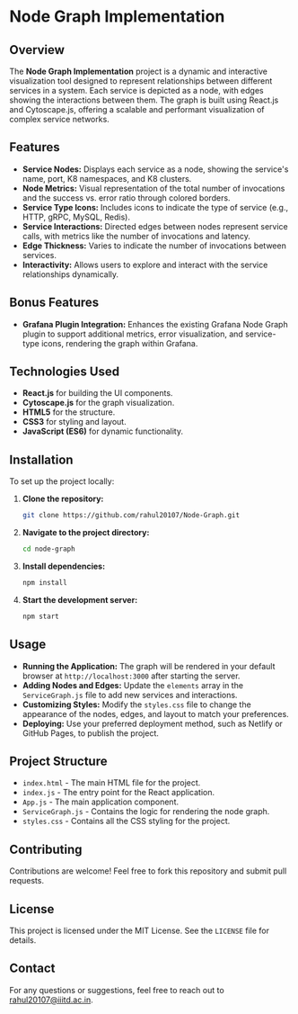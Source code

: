 # Node Graph Implementation

## Overview
The **Node Graph Implementation** project is a dynamic and interactive visualization tool designed to represent relationships between different services in a system. Each service is depicted as a node, with edges showing the interactions between them. The graph is built using React.js and Cytoscape.js, offering a scalable and performant visualization of complex service networks.

## Features
- **Service Nodes:** Displays each service as a node, showing the service's name, port, K8 namespaces, and K8 clusters.
- **Node Metrics:** Visual representation of the total number of invocations and the success vs. error ratio through colored borders.
- **Service Type Icons:** Includes icons to indicate the type of service (e.g., HTTP, gRPC, MySQL, Redis).
- **Service Interactions:** Directed edges between nodes represent service calls, with metrics like the number of invocations and latency.
- **Edge Thickness:** Varies to indicate the number of invocations between services.
- **Interactivity:** Allows users to explore and interact with the service relationships dynamically.

## Bonus Features
- **Grafana Plugin Integration:** Enhances the existing Grafana Node Graph plugin to support additional metrics, error visualization, and service-type icons, rendering the graph within Grafana.

## Technologies Used
- **React.js** for building the UI components.
- **Cytoscape.js** for the graph visualization.
- **HTML5** for the structure.
- **CSS3** for styling and layout.
- **JavaScript (ES6)** for dynamic functionality.

## Installation
To set up the project locally:

1. **Clone the repository:**
    ```bash
    git clone https://github.com/rahul20107/Node-Graph.git
    ```

2. **Navigate to the project directory:**
    ```bash
    cd node-graph
    ```

3. **Install dependencies:**
    ```bash
    npm install
    ```

4. **Start the development server:**
    ```bash
    npm start
    ```

## Usage

- **Running the Application:** The graph will be rendered in your default browser at `http://localhost:3000` after starting the server.
- **Adding Nodes and Edges:** Update the `elements` array in the `ServiceGraph.js` file to add new services and interactions.
- **Customizing Styles:** Modify the `styles.css` file to change the appearance of the nodes, edges, and layout to match your preferences.
- **Deploying:** Use your preferred deployment method, such as Netlify or GitHub Pages, to publish the project.

## Project Structure

- `index.html` - The main HTML file for the project.
- `index.js` - The entry point for the React application.
- `App.js` - The main application component.
- `ServiceGraph.js` - Contains the logic for rendering the node graph.
- `styles.css` - Contains all the CSS styling for the project.

## Contributing

Contributions are welcome! Feel free to fork this repository and submit pull requests.

## License

This project is licensed under the MIT License. See the `LICENSE` file for details.

## Contact

For any questions or suggestions, feel free to reach out to [rahul20107@iiitd.ac.in](mailto:rahul20107@iiitd.ac.in).
